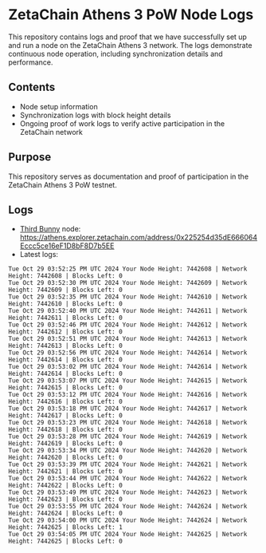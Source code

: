 # ZetaChain Athens 3 PoW Node Logs
This repository contains logs and proof that we have successfully set up and run a node on the ZetaChain Athens 3 network. The logs demonstrate continuous node operation, including synchronization details and performance.

## Contents
- Node setup information
- Synchronization logs with block height details
- Ongoing proof of work logs to verify active participation in the ZetaChain network

## Purpose
This repository serves as documentation and proof of participation in the ZetaChain Athens 3 PoW testnet.

## Logs

- [Third Bunny](https://thirdbunny.xyz/) node: https://athens.explorer.zetachain.com/address/0x225254d35dE666064Eccc5ce16eF1D8bF8D7b5EE
- Latest logs:
```
Tue Oct 29 03:52:25 PM UTC 2024 Your Node Height: 7442608 | Network Height: 7442608 | Blocks Left: 0
Tue Oct 29 03:52:30 PM UTC 2024 Your Node Height: 7442609 | Network Height: 7442609 | Blocks Left: 0
Tue Oct 29 03:52:35 PM UTC 2024 Your Node Height: 7442610 | Network Height: 7442610 | Blocks Left: 0
Tue Oct 29 03:52:40 PM UTC 2024 Your Node Height: 7442611 | Network Height: 7442611 | Blocks Left: 0
Tue Oct 29 03:52:46 PM UTC 2024 Your Node Height: 7442612 | Network Height: 7442612 | Blocks Left: 0
Tue Oct 29 03:52:51 PM UTC 2024 Your Node Height: 7442613 | Network Height: 7442613 | Blocks Left: 0
Tue Oct 29 03:52:56 PM UTC 2024 Your Node Height: 7442614 | Network Height: 7442614 | Blocks Left: 0
Tue Oct 29 03:53:02 PM UTC 2024 Your Node Height: 7442614 | Network Height: 7442614 | Blocks Left: 0
Tue Oct 29 03:53:07 PM UTC 2024 Your Node Height: 7442615 | Network Height: 7442615 | Blocks Left: 0
Tue Oct 29 03:53:12 PM UTC 2024 Your Node Height: 7442616 | Network Height: 7442616 | Blocks Left: 0
Tue Oct 29 03:53:18 PM UTC 2024 Your Node Height: 7442617 | Network Height: 7442617 | Blocks Left: 0
Tue Oct 29 03:53:23 PM UTC 2024 Your Node Height: 7442618 | Network Height: 7442618 | Blocks Left: 0
Tue Oct 29 03:53:28 PM UTC 2024 Your Node Height: 7442619 | Network Height: 7442619 | Blocks Left: 0
Tue Oct 29 03:53:34 PM UTC 2024 Your Node Height: 7442620 | Network Height: 7442620 | Blocks Left: 0
Tue Oct 29 03:53:39 PM UTC 2024 Your Node Height: 7442621 | Network Height: 7442621 | Blocks Left: 0
Tue Oct 29 03:53:44 PM UTC 2024 Your Node Height: 7442622 | Network Height: 7442622 | Blocks Left: 0
Tue Oct 29 03:53:49 PM UTC 2024 Your Node Height: 7442623 | Network Height: 7442623 | Blocks Left: 0
Tue Oct 29 03:53:55 PM UTC 2024 Your Node Height: 7442624 | Network Height: 7442624 | Blocks Left: 0
Tue Oct 29 03:54:00 PM UTC 2024 Your Node Height: 7442624 | Network Height: 7442625 | Blocks Left: 1
Tue Oct 29 03:54:05 PM UTC 2024 Your Node Height: 7442625 | Network Height: 7442625 | Blocks Left: 0
```
